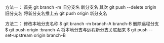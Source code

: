 方法一：
首先 git branch -m 旧分支名 新分支名 
其次 git push --delete origin 旧分支名 
将新分支名推上去 git push origin 新分支名 

方法二：
修改本地分支名称
$ git branch -m branch-A branch-B 
删除远程分支
$ git push origin :branch-A 
将本地分支与远程新分支关联起来
$ git push --set-upstream origin branch-B 

